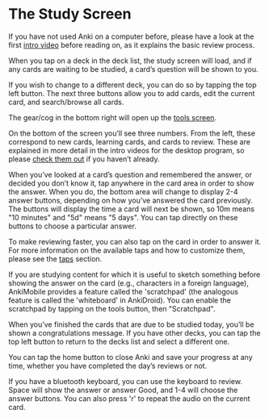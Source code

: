 # The Study Screen

If you have not used Anki on a computer before, please have a look at
the first [intro
video](https://docs.ankiweb.net/getting-started.html#videos) before
reading on, as it explains the basic review process.

When you tap on a deck in the deck list, the study screen will load, and
if any cards are waiting to be studied, a card’s question will be shown
to you.

If you wish to change to a different deck, you can do so by tapping the
top left button. The next three buttons allow you to add cards, edit the
current card, and search/browse all cards.

The gear/cog in the bottom right will open up the [tools
screen](study-tools.md).

On the bottom of the screen you’ll see three numbers. From the left,
these correspond to new cards, learning cards, and cards to review.
These are explained in more detail in the intro videos for the desktop
program, so please [check them
out](https://docs.ankiweb.net/getting-started.html#videos) if you
haven’t already.

When you’ve looked at a card’s question and remembered the answer, or
decided you don’t know it, tap anywhere in the card area in order to
show the answer. When you do, the bottom area will change to display 2-4
answer buttons, depending on how you’ve answered the card previously.
The buttons will display the time a card will next be shown, so 10m
means "10 minutes" and "5d" means "5 days". You can tap directly on
these buttons to choose a particular answer.

To make reviewing faster, you can also tap on the card in order to
answer it. For more information on the available taps and how to
customize them, please see the [taps](preferences.md#taps) section.

If you are studying content for which it is useful to sketch something
before showing the answer on the card (e.g., characters in a foreign
language), AnkiMobile provides a feature called the 'scratchpad' (the
analogous feature is called the 'whiteboard' in AnkiDroid). You can
enable the scratchpad by tapping on the tools button, then "Scratchpad".

When you’ve finished the cards that are due to be studied today, you’ll
be shown a congratulations message. If you have other decks, you can tap
the top left button to return to the decks list and select a different
one.

You can tap the home button to close Anki and save your progress at any
time, whether you have completed the day’s reviews or not.

If you have a bluetooth keyboard, you can use the keyboard to review.
Space will show the answer or answer Good, and 1-4 will choose the
answer buttons. You can also press 'r' to repeat the audio on the
current card.
